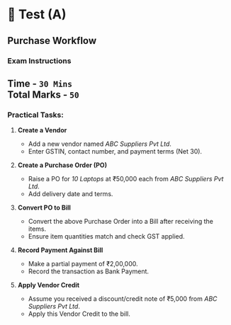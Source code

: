 # 📝 Test (A)

## **Purchase Workflow**

### **Exam Instructions**
Time - `30 Mins`  
Total Marks - `50`
--- 

### Practical Tasks:

1. **Create a Vendor**

   - Add a new vendor named _ABC Suppliers Pvt Ltd_.
   - Enter GSTIN, contact number, and payment terms (Net 30).

2. **Create a Purchase Order (PO)**

   - Raise a PO for _10 Laptops_ at ₹50,000 each from _ABC Suppliers Pvt Ltd_.
   - Add delivery date and terms.

3. **Convert PO to Bill**

   - Convert the above Purchase Order into a Bill after receiving the items.
   - Ensure item quantities match and check GST applied.

4. **Record Payment Against Bill**

   - Make a partial payment of ₹2,00,000.
   - Record the transaction as Bank Payment.

5. **Apply Vendor Credit**

   - Assume you received a discount/credit note of ₹5,000 from _ABC Suppliers Pvt Ltd_.
   - Apply this Vendor Credit to the bill.
